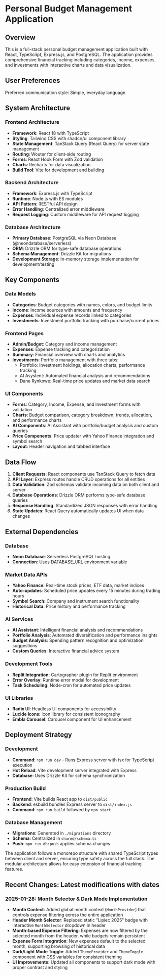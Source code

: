 # Personal Budget Management Application

## Overview

This is a full-stack personal budget management application built with React, TypeScript, Express.js, and PostgreSQL. The application provides comprehensive financial tracking including categories, income, expenses, and investments with interactive charts and data visualization.

## User Preferences

Preferred communication style: Simple, everyday language.

## System Architecture

### Frontend Architecture
- **Framework**: React 18 with TypeScript
- **Styling**: Tailwind CSS with shadcn/ui component library
- **State Management**: TanStack Query (React Query) for server state management
- **Routing**: Wouter for client-side routing
- **Forms**: React Hook Form with Zod validation
- **Charts**: Recharts for data visualization
- **Build Tool**: Vite for development and building

### Backend Architecture
- **Framework**: Express.js with TypeScript
- **Runtime**: Node.js with ES modules
- **API Pattern**: RESTful API design
- **Error Handling**: Centralized error middleware
- **Request Logging**: Custom middleware for API request logging

### Database Architecture
- **Primary Database**: PostgreSQL via Neon Database (@neondatabase/serverless)
- **ORM**: Drizzle ORM for type-safe database operations
- **Schema Management**: Drizzle Kit for migrations
- **Development Storage**: In-memory storage implementation for development/testing

## Key Components

### Data Models
- **Categories**: Budget categories with names, colors, and budget limits
- **Income**: Income sources with amounts and frequency
- **Expenses**: Individual expense records linked to categories
- **Investments**: Investment portfolio tracking with purchase/current prices

### Frontend Pages
- **Admin/Budget**: Category and income management
- **Expenses**: Expense tracking and categorization
- **Summary**: Financial overview with charts and analytics
- **Investments**: Portfolio management with three tabs:
  - Portfolio: Investment holdings, allocation charts, performance tracking
  - AI Asystent: Automated financial analysis and recommendations
  - Dane Rynkowe: Real-time price updates and market data search

### UI Components
- **Forms**: Category, Income, Expense, and Investment forms with validation
- **Charts**: Budget comparison, category breakdown, trends, allocation, and performance charts
- **AI Components**: AI Assistant with portfolio/budget analysis and custom queries
- **Price Components**: Price updater with Yahoo Finance integration and symbol search
- **Layout**: Header navigation and tabbed interface

## Data Flow

1. **Client Requests**: React components use TanStack Query to fetch data
2. **API Layer**: Express routes handle CRUD operations for all entities
3. **Data Validation**: Zod schemas validate incoming data on both client and server
4. **Database Operations**: Drizzle ORM performs type-safe database queries
5. **Response Handling**: Standardized JSON responses with error handling
6. **State Updates**: React Query automatically updates UI when data changes

## External Dependencies

### Database
- **Neon Database**: Serverless PostgreSQL hosting
- **Connection**: Uses DATABASE_URL environment variable

### Market Data APIs
- **Yahoo Finance**: Real-time stock prices, ETF data, market indices
- **Auto-updates**: Scheduled price updates every 15 minutes during trading hours
- **Symbol Search**: Company and instrument search functionality
- **Historical Data**: Price history and performance tracking

### AI Services
- **AI Assistant**: Intelligent financial analysis and recommendations
- **Portfolio Analysis**: Automated diversification and performance insights
- **Budget Analysis**: Spending pattern recognition and optimization suggestions
- **Custom Queries**: Interactive financial advice system

### Development Tools
- **Replit Integration**: Cartographer plugin for Replit environment
- **Error Overlay**: Runtime error modal for development
- **Task Scheduling**: Node-cron for automated price updates

### UI Libraries
- **Radix UI**: Headless UI components for accessibility
- **Lucide Icons**: Icon library for consistent iconography
- **Embla Carousel**: Carousel component for UI enhancement

## Deployment Strategy

### Development
- **Command**: `npm run dev` - Runs Express server with tsx for TypeScript execution
- **Hot Reload**: Vite development server integrated with Express
- **Database**: Uses Drizzle Kit for schema synchronization

### Production Build
- **Frontend**: Vite builds React app to `dist/public`
- **Backend**: esbuild bundles Express server to `dist/index.js`
- **Command**: `npm run build` followed by `npm start`

### Database Management
- **Migrations**: Generated in `./migrations` directory
- **Schema**: Centralized in `shared/schema.ts`
- **Push**: `npm run db:push` applies schema changes

The application follows a monorepo structure with shared TypeScript types between client and server, ensuring type safety across the full stack. The modular architecture allows for easy extension of financial tracking features.

## Recent Changes: Latest modifications with dates

### 2025-01-28: Month Selector & Dark Mode Implementation
- **Month Context**: Added global month context (`MonthProvider`) that controls expense filtering across the entire application
- **Header Month Selector**: Replaced static "Lipiec 2025" badge with interactive `MonthSelector` dropdown in header
- **Month-based Expense Filtering**: Expenses are now filtered by the selected month from the header, while budgets remain persistent
- **Expense Form Integration**: New expenses default to the selected month, supporting browsing of historical data
- **Dark/Light Mode Toggle**: Added `ThemeProvider` and `ThemeToggle` component with CSS variables for consistent theming
- **UI Improvements**: Updated all components to support dark mode with proper contrast and styling